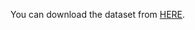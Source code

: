 You can download the dataset from [HERE](https://workspace.google.com/intl/zh-CN/products/drive/). 
